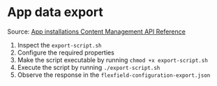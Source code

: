 # App data export

Source: [App installations Content Management API Reference](https://www.contentful.com/developers/docs/references/content-management-api/#/reference/app-installations)

1. Inspect the `export-script.sh`
2. Configure the required properties
3. Make the script executable by running `chmod +x export-script.sh`
4. Execute the script by running `./export-script.sh`
5. Observe the response in the `flexfield-configuration-export.json`
